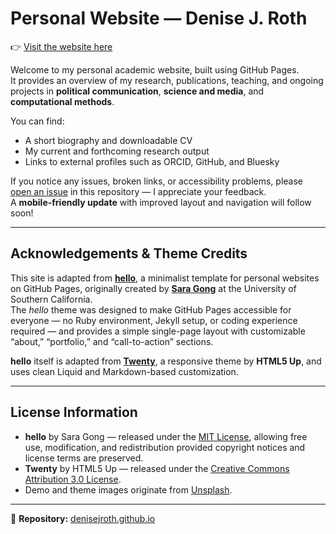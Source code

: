 # Personal Website — Denise J. Roth  
👉 [Visit the website here](https://denisejroth.github.io)

Welcome to my personal academic website, built using GitHub Pages.  
It provides an overview of my research, publications, teaching, and ongoing projects in **political communication**, **science and media**, and **computational methods**.

You can find:
- A short biography and downloadable CV  
- My current and forthcoming research output  
- Links to external profiles such as ORCID, GitHub, and Bluesky  

If you notice any issues, broken links, or accessibility problems, please [open an issue](https://github.com/denisejroth/denisejroth.github.io/issues) in this repository — I appreciate your feedback.  
A **mobile-friendly update** with improved layout and navigation will follow soon!

---

## Acknowledgements & Theme Credits  

This site is adapted from **[hello](https://github.com/saragong/hello)**, a minimalist template for personal websites on GitHub Pages, originally created by **[Sara Gong](https://saragong.github.io/)** at the University of Southern California.  
The *hello* theme was designed to make GitHub Pages accessible for everyone — no Ruby environment, Jekyll setup, or coding experience required — and provides a simple single-page layout with customizable “about,” “portfolio,” and “call-to-action” sections.

**hello** itself is adapted from **[Twenty](https://html5up.net/twenty)**, a responsive theme by **HTML5 Up**, and uses clean Liquid and Markdown-based customization.

---

## License Information  

- **hello** by Sara Gong — released under the [MIT License](https://opensource.org/licenses/MIT), allowing free use, modification, and redistribution provided copyright notices and license terms are preserved.  
- **Twenty** by HTML5 Up — released under the [Creative Commons Attribution 3.0 License](https://creativecommons.org/licenses/by/3.0/).  
- Demo and theme images originate from [Unsplash](https://unsplash.com/).

---

📍 **Repository:** [denisejroth.github.io](https://github.com/denisejroth/denisejroth.github.io)
